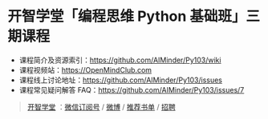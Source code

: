 # 开智学堂「编程思维 Python 基础班」三期课程


- 课程简介及资源索引：https://github.com/AIMinder/Py103/wiki
- 课程视频站：https://OpenMindClub.com
- 课程线上讨论地址：https://github.com/AIMinder/Py103/issues
- 课程常见疑问解答 FAQ：https://github.com/AIMinder/Py103/issues/7


> [开智学堂](http://www.openmindclub.com/) ：[微信订阅号](http://weixin.sogou.com/weixin?type=1&query=%E5%BC%80%E6%99%BA%E5%AD%A6%E5%A0%82&ie=utf8&_sug_=y&_sug_type_=) / [微博](http://weibo.com/openmindclub) / [推荐书单](http://www.douban.com/people/openmindclub/doulists/all) / [招聘](https://github.com/OpenMindClub/Share/wiki/InfoJob)

